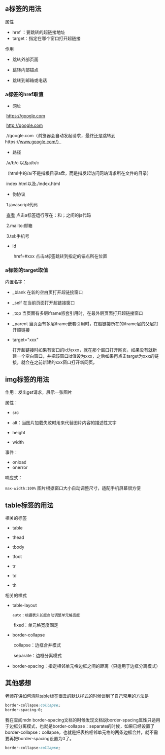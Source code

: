 ## a标签的用法

属性

- href ：要跳转的超链接地址
- target：指定在哪个窗口打开超链接



作用

- 跳转外部页面
- 跳转内部锚点

- 跳转到邮箱或电话



### a标签的href取值

- 网址

​      		https://google.com

​     		 http://google.com

​    		 //google.com（浏览器会自动发起请求，最终还是跳转到https://www.google.com/）

- 路径 

​       		/a/b/c 以及a/b/c      

​					（html中的/a/不是指根目录a盘，而是指发起访问网站请求所在文件的目录）

​      		index.html以及./index.html

- 伪协议

​       		1.javascript代码

​						<a href="javascript:;">查看</a> 点击a标签运行写在：和；之间的js代码

​      		 2.mailto:邮箱

​      		 3.tel:手机号

- id

  ​	href=#xxx 点击a标签跳转到指定的锚点所在位置



### a标签的target取值

内置名字：

- _blank  在新的空白页打开超链接窗口
- _self     在当前页面打开超链接窗口

- _top     当页面有多层iframe嵌套引用时，在最外层页面打开超链接窗口
- _parent    当页面有多层iframe嵌套引用时，在超链接所在的iframe层的父层打开超链接

- target="xxx"     

  打开超链接时如果有窗口的id为xxx，就在那个窗口打开网页，如果没有就新建一个空白窗口，并把该窗口id值设为xxx，之后如果再点击target为xxx的链接，就会在之前新建的xxx窗口打开新网页。      

  

## img标签的用法

作用：发出get请求，展示一张图片

属性：

- src
- alt：当图片加载失败时用来代替图片内容的描述性文字

- height
- width

事件：

- onload
- onerror

响应式：

`max-width:100%`  图片根据窗口大小自动调整尺寸，适配手机屏幕很方便



## table标签的用法

相关的标签

- table
- thead

- tbody
- tfoot

- tr
- td

- th



相关的样式

- table-layout

   	  auto：根据表头长度自动调整单元格宽度

  ​       fixed：单元格宽度固定

- border-collapse

  ​	   collapse：边框合并模式

  ​	   separate：边框分离模式

- border-spacing：指定相邻单元格边框之间的距离（只适用于边框分离模式）

  

## 其他感想

老师在讲如何清除table标签很丑的默认样式的时候谈到了自己常用的方法是

```css
border-collapse:collapse;
border-spacing:0;
```

我在查阅mdn border-spacing文档的时候发现文档说border-spacing属性只适用于边框分离模式，也就是border-collapse：separate的时候，如果已经设置了border-collapse：collapse，也就是把表格相邻单元格的两条边框合并，就不需要再把border-spacing设置为0了。

```css
border-collapse:collapse;
```

